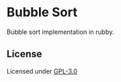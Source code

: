 # Bubble Sort

Bubble sort implementation in rubby.

## License

Licensed under [GPL-3.0](./LICENSE)
